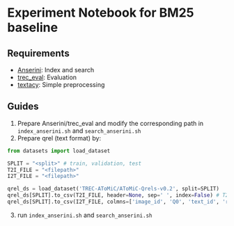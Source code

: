 # Experiment Notebook for BM25 baseline

## Requirements

- [Anserini](https://github.com/castorini/anserini): Index and search
- [trec_eval](https://github.com/usnistgov/trec_eval): Evaluation
- [textacy](https://textacy.readthedocs.io/en/latest): Simple preprocessing

## Guides

1. Prepare Anserini/trec_eval and modify the corresponding path in `index_anserini.sh` and `search_anserini.sh`
2. Prepare qrel (text format) by:
```python
from datasets import load_dataset

SPLIT = "<split>" # train, validation, test
T2I_FILE = "<filepath>"
I2T_FILE = "<filepath>"

qrel_ds = load_dataset('TREC-AToMiC/AToMiC-Qrels-v0.2', split=SPLIT)
qrel_ds[SPLIT].to_csv(T2I_FILE, header=None, sep=' ', index=False) # T2I qrel
qrel_ds[SPLIT].to_csv(I2T_FILE, colmns=['image_id', 'Q0', 'text_id', 'rel'), header=None, sep=' ', index=False) # I2T qrel
```
3. run `index_anserini.sh` and `search_anserini.sh`
